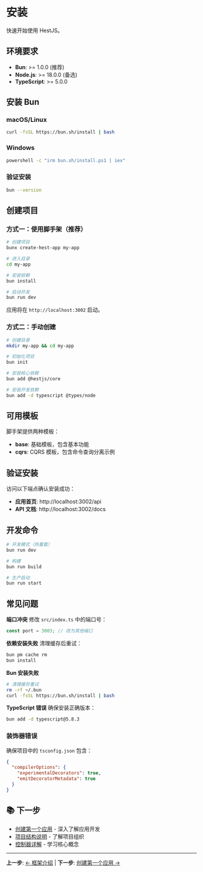 # 安装

快速开始使用 HestJS。

## 环境要求

- **Bun**: >= 1.0.0 (推荐)
- **Node.js**: >= 18.0.0 (备选)
- **TypeScript**: >= 5.0.0

## 安装 Bun

### macOS/Linux
```bash
curl -fsSL https://bun.sh/install | bash
```

### Windows
```bash
powershell -c "irm bun.sh/install.ps1 | iex"
```

### 验证安装
```bash
bun --version
```

## 创建项目

### 方式一：使用脚手架（推荐）

```bash
# 创建项目
bunx create-hest-app my-app

# 进入目录
cd my-app

# 安装依赖
bun install

# 启动开发
bun run dev
```

应用将在 `http://localhost:3002` 启动。

### 方式二：手动创建

```bash
# 创建目录
mkdir my-app && cd my-app

# 初始化项目
bun init

# 安装核心依赖
bun add @hestjs/core

# 安装开发依赖
bun add -d typescript @types/node
```

## 可用模板

脚手架提供两种模板：

- **base**: 基础模板，包含基本功能
- **cqrs**: CQRS 模板，包含命令查询分离示例

## 验证安装

访问以下端点确认安装成功：

- **应用首页**: http://localhost:3002/api
- **API 文档**: http://localhost:3002/docs

## 开发命令

```bash
# 开发模式（热重载）  
bun run dev

# 构建
bun run build

# 生产启动
bun run start
```

## 常见问题

**端口冲突**
修改 `src/index.ts` 中的端口号：
```typescript
const port = 3003; // 改为其他端口
```

**依赖安装失败**
清理缓存后重试：
```bash
bun pm cache rm
bun install
```

**Bun 安装失败**
```bash
# 清理缓存重试
rm -rf ~/.bun
curl -fsSL https://bun.sh/install | bash
```

**TypeScript 错误**
确保安装正确版本：
```bash
bun add -d typescript@5.8.3
```

### 装饰器错误
确保项目中的 `tsconfig.json` 包含：
```json
{
  "compilerOptions": {
    "experimentalDecorators": true,
    "emitDecoratorMetadata": true
  }
}
```

## 📚 下一步

- [创建第一个应用](./first-application.md) - 深入了解应用开发
- [项目结构说明](./project-structure.md) - 了解项目组织
- [控制器详解](../fundamentals/controllers.md) - 学习核心概念

---

**上一步**: [← 框架介绍](./introduction.md) | **下一步**: [创建第一个应用 →](./first-application.md)
